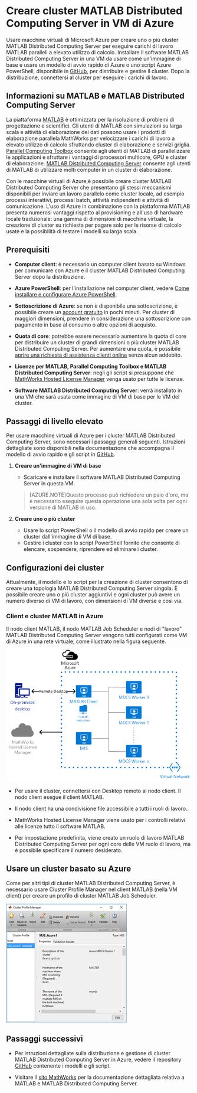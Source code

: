 <properties
   pageTitle="Cluster MATLAB su macchine virtuali | Microsoft Azure"
   description="Usare macchine virtuali di Microsoft Azure per creare cluster MATLAB Distributed Computing Server per eseguire carichi di lavoro MATLAB paralleli a elevato utilizzo di calcolo"
   services="virtual-machines-windows"
   documentationCenter=""
   authors="mscurrell"
   manager="asutton"
   editor=""/>

<tags
   ms.service="virtual-machines-windows"
   ms.devlang="na"
   ms.topic="article"
   ms.tgt_pltfrm="Windows"
   ms.workload="infrastructure-services"
   ms.date="05/09/2016"
   ms.author="markscu"/>

# Creare cluster MATLAB Distributed Computing Server in VM di Azure 

Usare macchine virtuali di Microsoft Azure per creare uno o più cluster MATLAB Distributed Computing Server per eseguire carichi di lavoro MATLAB paralleli a elevato utilizzo di calcolo. Installare il software MATLAB Distributed Computing Server in una VM da usare come un'immagine di base e usare un modello di avvio rapido di Azure o uno script Azure PowerShell, disponibile in [GitHub](https://github.com/Azure/azure-quickstart-templates/tree/master/matlab-cluster), per distribuire e gestire il cluster. Dopo la distribuzione, connettersi al cluster per eseguire i carichi di lavoro.

## Informazioni su MATLAB e MATLAB Distributed Computing Server 

La piattaforma [MATLAB](http://www.mathworks.com/products/matlab/) è ottimizzata per la risoluzione di problemi di progettazione e scientifici. Gli utenti di MATLAB con simulazioni su larga scala e attività di elaborazione dei dati possono usare i prodotti di elaborazione parallela MathWorks per velocizzare i carichi di lavoro a elevato utilizzo di calcolo sfruttando cluster di elaborazione e servizi griglia. [Parallel Computing Toolbox](http://www.mathworks.com/products/parallel-computing/) consente agli utenti di MATLAB di parallelizzare le applicazioni e sfruttare i vantaggi di processori multicore, GPU e cluster di elaborazione. [MATLAB Distributed Computing Server](http://www.mathworks.com/products/distriben/) consente agli utenti di MATLAB di utilizzare molti computer in un cluster di elaborazione.


Con le macchine virtuali di Azure,è possibile creare cluster MATLAB Distributed Computing Server che presentano gli stessi meccanismi disponibili per inviare un lavoro parallelo come cluster locale, ad esempio processi interattivi, processi batch, attività indipendenti e attività di comunicazione. L'uso di Azure in combinazione con la piattaforma MATLAB presenta numerosi vantaggi rispetto al provisioning e all'uso di hardware locale tradizionale: una gamma di dimensioni di macchina virtuale, la creazione di cluster su richiesta per pagare solo per le risorse di calcolo usate e la possibilità di testare i modelli su larga scala.

## Prerequisiti

* **Computer client**: è necessario un computer client basato su Windows per comunicare con Azure e il cluster MATLAB Distributed Computing Server dopo la distribuzione. 

* **Azure PowerShell**: per l'installazione nel computer client, vedere [Come installare e configurare Azure PowerShell](../powershell-install-configure).

* **Sottoscrizione di Azure**: se non è disponibile una sottoscrizione, è possibile creare un [account gratuito](https://azure.microsoft.com/free/) in pochi minuti. Per cluster di maggiori dimensioni, prendere in considerazione una sottoscrizione con pagamento in base al consumo o altre opzioni di acquisto.

* **Quota di core**: potrebbe essere necessario aumentare la quota di core per distribuire un cluster di grandi dimensioni o più cluster MATLAB Distributed Computing Server. Per aumentare una quota, è possibile [aprire una richiesta di assistenza clienti online](https://azure.microsoft.com/blog/2014/06/04/azure-limits-quotas-increase-requests/) senza alcun addebito.

* **Licenze per MATLAB, Parallel Computing Toolbox e MATLAB Distributed Computing Server**: negli gli script si presuppone che [MathWorks Hosted License Manager](http://www.mathworks.com/products/parallel-computing/mathworks-hosted-license-manager/) venga usato per tutte le licenze.

* **Software MATLAB Distributed Computing Server**: verrà installato in una VM che sarà usata come immagine di VM di base per le VM del cluster.


## Passaggi di livello elevato

Per usare macchine virtuali di Azure per i cluster MATLAB Distributed Computing Server, sono necessari i passaggi generali seguenti. Istruzioni dettagliate sono disponibili nella documentazione che accompagna il modello di avvio rapido e gli script in [GitHub](https://github.com/Azure/azure-quickstart-templates/tree/master/matlab-cluster).

1. **Creare un'immagine di VM di base**  
    * Scaricare e installare il software MATLAB Distributed Computing Server in questa VM. 

    >[AZURE.NOTE]Questo processo può richiedere un paio d'ore, ma è necessario eseguire questa operazione una sola volta per ogni versione di MATLAB in uso.
    
2. **Creare uno o più cluster**
    * Usare lo script PowerShell o il modello di avvio rapido per creare un cluster dall'immagine di VM di base.   
    * Gestire i cluster con lo script PowerShell fornito che consente di elencare, sospendere, riprendere ed eliminare i cluster. 
 
## Configurazioni dei cluster 

Attualmente, il modello e lo script per la creazione di cluster consentono di creare una topologia MATLAB Distributed Computing Server singola. È possibile creare uno o più cluster aggiuntivi e ogni cluster può avere un numero diverso di VM di lavoro, con dimensioni di VM diverse e così via.

### Client e cluster MATLAB in Azure 

Il nodo client MATLAB, il nodo MATLAB Job Scheduler e nodi di "lavoro" MATLAB Distributed Computing Server vengono tutti configurati come VM di Azure in una rete virtuale, come illustrato nella figura seguente.

![Topologia del cluster](./media/virtual-machines-windows-matlab-mdcs-cluster/mdcs_cluster.png)

* Per usare il cluster, connettersi con Desktop remoto al nodo client. Il nodo client esegue il client MATLAB. 

* Il nodo client ha una condivisione file accessibile a tutti i ruoli di lavoro..

* MathWorks Hosted License Manager viene usato per i controlli relativi alle licenze tutto il software MATLAB.

* Per impostazione predefinita, viene creato un ruolo di lavoro MATLAB Distributed Computing Server per ogni core delle VM ruolo di lavoro, ma è possibile specificare il numero desiderato.


## Usare un cluster basato su Azure 

Come per altri tipi di cluster MATLAB Distributed Computing Server, è necessario usare Cluster Profile Manager nel client MATLAB (nella VM client) per creare un profilo di cluster MATLAB Job Scheduler.

![Cluster Profile Manager](./media/virtual-machines-windows-matlab-mdcs-cluster/cluster_profile_manager.png)

## Passaggi successivi

* Per istruzioni dettagliate sulla distribuzione e gestione di cluster MATLAB Distributed Computing Server in Azure, vedere il repository [GitHub](https://github.com/Azure/azure-quickstart-templates/tree/master/matlab-cluster) contenente i modelli e gli script. 

* Visitare il [sito MathWorks](http://www.mathworks.com/) per la documentazione dettagliata relativa a MATLAB e MATLAB Distributed Computing Server.

<!---HONumber=AcomDC_0511_2016-->